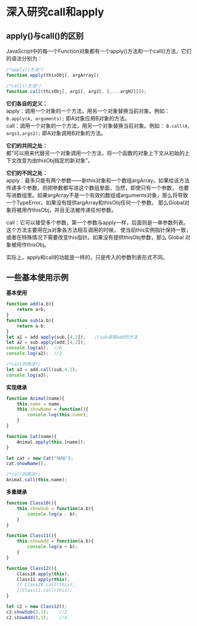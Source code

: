 # 深入研究call和apply                

## apply()与call()的区别                
JavaScript中的每一个Function对象都有一个apply()方法和一个call()方法，它们的语法分别为：         
```javascript
/*apply()方法*/
function.apply(thisObj[, argArray])

/*call()方法*/
function.call(thisObj[, arg1[, arg2[, [,...argN]]]]);
```

**它们各自的定义：**                
apply：调用一个对象的一个方法，用另一个对象替换当前对象。例如： `B.apply(A, arguments);` 即A对象应用B对象的方法。           
call：调用一个对象的一个方法，用另一个对象替换当前对象。例如： `B.call(A, args1,args2);` 即A对象调用B对象的方法。               


**它们的共同之处：**                    
都“可以用来代替另一个对象调用一个方法，将一个函数的对象上下文从初始的上下文改变为由thisObj指定的新对象”。               

**它们的不同之处：**                
apply：最多只能有两个参数——新this对象和一个数组argArray。如果给该方法传递多个参数，则把参数都写进这个数组里面，当然，即使只有一个参数，
也要写进数组里。如果argArray不是一个有效的数组或arguments对象，那么将导致一个TypeError。如果没有提供argArray和thisObj任何一个参数，
那么Global对象将被用作thisObj，并且无法被传递任何参数。               

call：它可以接受多个参数，第一个参数与apply一样，后面则是一串参数列表。这个方法主要用在js对象各方法相互调用的时候，
使当前this实例指针保持一致，或者在特殊情况下需要改变this指针。如果没有提供thisObj参数，那么 Global 对象被用作thisObj。              

             
实际上，apply和call的功能是一样的，只是传入的参数列表形式不同。                

## 一些基本使用示例

**基本使用**                
```javascript
function add(a,b){
    return a+b;
}
function sub(a,b){
    return a-b;
}
let a1 = add.apply(sub,[4,2]);　　//sub调用add的方法
let a2 = sub.apply(add,[4,2]);
console.log(a1);  //6
console.log(a2);  //2

/*call的用法*/
let a3 = add.call(sub,4,2);
console.log(a3);
```

**实现继承**
```javascript
function Animal(name){
    this.name = name;
    this.showName = function(){
        console.log(this.name);
    }
}

function Cat(name){
    Animal.apply(this,[name]);
}

let cat = new Cat("咕咕");
cat.showName();

/*call的用法*/
Animal.call(this,name);
```

**多重继承**            
```javascript
function Class10(){
    this.showSub = function(a,b){
        console.log(a - b);
    }
}

function Class11(){
    this.showAdd = function(a,b){
        console.log(a + b);
    }
}

function Class12(){
    Class10.apply(this);
    Class11.apply(this);
    // Class10.call(this);
    //Class11.call(this);
}

let c2 = new Class12();
c2.showSub(3,1);    //2
c2.showAdd(3,1);    //4
```